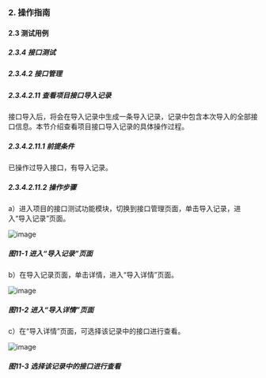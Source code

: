 ### 2. 操作指南

#### 2.3 测试用例

##### 2.3.4 接口测试

##### 2.3.4.2 接口管理

##### 2.3.4.2.11 查看项目接口导入记录

接口导入后，将会在导入记录中生成一条导入记录，记录中包含本次导入的全部接口信息。本节介绍查看项目接口导入记录的具体操作过程。

##### 2.3.4.2.11.1 前提条件

已操作过导入接口，有导入记录。

##### 2.3.4.2.11.2 操作步骤

a）进入项目的接口测试功能模块，切换到接口管理页面，单击导入记录，进入“导入记录”页面。

![image](https://user-images.githubusercontent.com/79617492/188597078-8a1959a3-b5e6-4b37-a6d5-73373c5f1514.png)

##### 图11-1 进入“导入记录”页面

b）在导入记录页面，单击详情，进入“导入详情”页面。

![image](https://user-images.githubusercontent.com/79617492/188597103-2ff3fdb4-a884-4a9d-ae98-c57c0d366ec2.png)

##### 图11-2 进入“导入详情”页面

c）在“导入详情”页面，可选择该记录中的接口进行查看。

![image](https://user-images.githubusercontent.com/79617492/188597130-df6c041f-a2ab-4766-bbb8-f4b8d6e2ee41.png)

##### 图11-3 选择该记录中的接口进行查看
